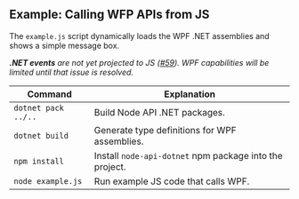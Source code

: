 
## Example: Calling WFP APIs from JS
The `example.js` script dynamically loads the WPF .NET assemblies and shows a simple message box.

_**.NET events** are not yet projected to JS ([#59](https://github.com/microsoft/node-api-dotnet/issues/59)). WPF capabilities will be limited until that issue is resolved._

| Command                          | Explanation
|----------------------------------|--------------------------------------------------
| `dotnet pack ../..`              | Build Node API .NET packages.
| `dotnet build`                   | Generate type definitions for WPF assemblies.
| `npm install`                    | Install `node-api-dotnet` npm package into the project.
| `node example.js`                | Run example JS code that calls WPF.
